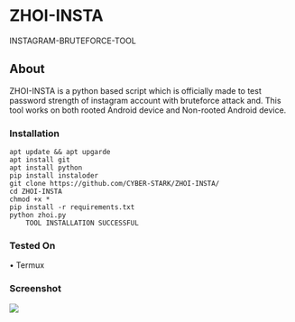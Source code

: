 # ZHOI-INSTA
INSTAGRAM-BRUTEFORCE-TOOL

## About

ZHOI-INSTA is a python based script which is officially made to test password strength of instagram account with bruteforce attack and. This tool works on both rooted Android device and Non-rooted Android device.

### Installation

``` 
apt update && apt upgarde
apt install git
apt install python
pip install instaloder
git clone https://github.com/CYBER-STARK/ZHOI-INSTA/
cd ZHOI-INSTA
chmod +x *
pip install -r requirements.txt
python zhoi.py
    TOOL INSTALLATION SUCCESSFUL
````
### Tested On
• Termux

### Screenshot


![](https://github.com/CYBER-STARK/ZHOI-INSTA/blob/main/screenshot.png)
<br>
